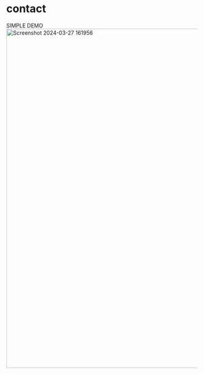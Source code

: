 # contact
 SIMPLE DEMO
<img width="894" alt="Screenshot 2024-03-27 161956" src="https://github.com/Kamakshi412/contact/assets/151900475/60a9c714-4830-45e1-9827-a5224894c753">
